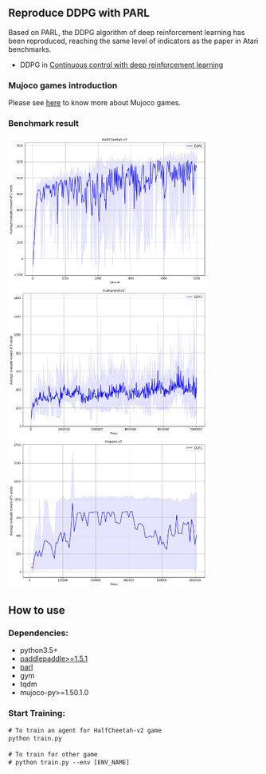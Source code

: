 ## Reproduce DDPG with PARL
Based on PARL, the DDPG algorithm of deep reinforcement learning has been reproduced, reaching the same level of indicators as the paper in Atari benchmarks.

+ DDPG in
[Continuous control with deep reinforcement learning](https://arxiv.org/abs/1509.02971)

### Mujoco games introduction
Please see [here](https://github.com/openai/mujoco-py) to know more about Mujoco games.

### Benchmark result

<img src=".benchmark/DDPG_HalfCheetah-v2.png" width = "400" height ="300" alt="DDPG_HalfCheetah-v2"/> <img src=".benchmark/DDPG_Humanoid-v2.png" width = "400" height ="300" alt="DDPG_Humanoid-v2"/>  
<img src=".benchmark/DDPG_Hopper-v2.png" width = "400" height ="300" alt="DDPG_Hopper-v2"/>

## How to use
### Dependencies:
+ python3.5+
+ [paddlepaddle>=1.5.1](https://github.com/PaddlePaddle/Paddle)
+ [parl](https://github.com/PaddlePaddle/PARL)
+ gym
+ tqdm
+ mujoco-py>=1.50.1.0

### Start Training:
```
# To train an agent for HalfCheetah-v2 game
python train.py

# To train for other game
# python train.py --env [ENV_NAME]
